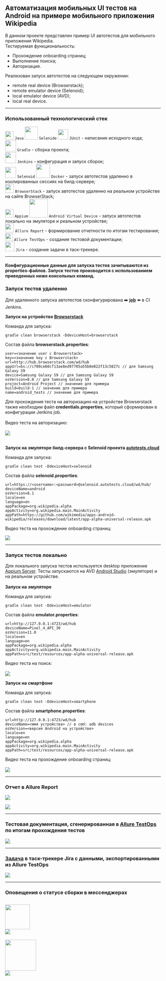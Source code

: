 ## Автоматизация мобильных UI тестов на Android на примере мобильного приложения Wikipedia
В данном проекте представлен пример UI автотестов для мобильного приложения Wikipedia.<br/>
Тестируемая функциональность:
- Прохождение onboarding страниц;
- Выполнение поиска;
- Авторизация.<br/>

Реализован запуск автотестов на следующем окружении:
- remote real device (Browserstack);
- remote emulator device (Selenoid);
- local emulator device (AVD);
- local real device.<br/>
---
### Использованный технологический стек
<img src="src/test/resources/images/logos/java.svg" width="27" /> `Java` 
<img src="src/test/resources/images/logos/selenide.svg" width="42" /> `Selenide` 
<img src="src/test/resources/images/logos/junit.svg" width="33" /> `JUnit` - написание исходного кода;<br/>
<img src="src/test/resources/images/logos/gradle.svg" width="35" height="35" /> `Gradle` - сборка проекта;<br/>
<img src="src/test/resources/images/logos/jenkins.svg" width="35" height="35" /> `Jenkins` - конфигурация и запуск сборок;<br/>
<img src="src/test/resources/images/logos/selenoid.svg" width="35" /> `Selenoid` 
<img src="src/test/resources/images/logos/docker.svg" width="45" /> `Docker` - запуск автотестов удаленно в изолированных сессиях на билд-сервере;<br/>
<img src="src/test/resources/images/logos/browserstack.svg" width="28" /> `BrowserStack` - запуск автотестов удаленно на реальном устройстве на сайте BrowserStack;<br/>
<img src="src/test/resources/images/logos/appium.svg" width="27" /> `Appium`
<img src="src/test/resources/images/logos/android.svg" width="60" /> `Android Virtual Device` - запуск автотестов локально на эмуляторе и реальном устройстве;<br/>
<img src="src/test/resources/images/logos/allure.svg" width="28" /> `Allure Report` - формирование отчетности по итогам тестирования;<br/>
<img src="src/test/resources/images/logos/allure_testops.svg" width="24.7" /> `Allure TestOps` - создание тестовой документации;<br/>
<img src="src/test/resources/images/logos/jira.svg" width="30" /> `Jira` - создание задачи в таск-трекере.<br/>


---
#### Конфигурационные данные для запуска тестов зачитываются из properties-файлов. Запуск тестов производится с использованием приведенных ниже консольных команд.<br/>

### Запуск тестов удаленно
Для удаленного запуска автотестов сконфигурирована :arrow_right: **[job](https://jenkins.autotests.cloud/job/08-WakeUpTheo-mobile-Wiki/)** :arrow_left: в CI Jenkins.<br/>

**Запуск на устройстве [Browserstack](https://www.browserstack.com/)**

Команда для запуска:
```
gradle clean browserstack -DdeviceHost=browserstack
```
Состав файла **browserstack.properties**:
```
user=<значение user с Browserstack>
key=<значение key с Browserstack>
url=http://hub.browserstack.com/wd/hub
appUrl=bs://c700ce60cf13ae8ed97705a55b8e022f13c5827c // для Samsung Galaxy S9
device=Samsung Galaxy S9 // для Samsung Galaxy S9
osVersion=8.0 // для Samsung Galaxy S9
project=Android Project // значение для примера
build=build-1 // значение для примера
name=android_tests // значение для примера
```

Для прохождения теста на авторизацию на устройстве Browserstack также необходим файл **credentials.properties**, который сформирован в конфигурации Jenkins job.<br/><br/>
Видео теста на авторизацию:<br/><br/>
![](src/test/resources/images/attachs/browserstack_test.gif)
<br/><br/>


**Запуск на эмуляторе билд-сервера с Selenoid проекта [autotests.cloud](https://selenoid.autotests.cloud/#/)**

Команда для запуска:
```
gradle clean test -DdeviceHost=selenoid
```
Состав файла **selenoid.properties**:
```
url=https://<username>:<password>@selenoid.autotests.cloud/wd/hub/
deviceName=android
osVersion=8.1
locale=en
language=en
appPackage=org.wikipedia.alpha
appActivity=org.wikipedia.main.MainActivity
appPath=https://github.com/wikimedia/apps-android-wikipedia/releases/download/latest/app-alpha-universal-release.apk
```
Видео теста на прохождение onboarding страниц:<br/>

![](src/test/resources/images/attachs/selenoid_test.gif)


---
### Запуск тестов локально
Для локального запуска тестов используется desktop приложение [Appium Server](https://github.com/appium/appium-desktop). Тесты запускаются на AVD [Android Studio](https://developer.android.com/studio) (эмуляторе) и на реальном устройстве.<br/><br/>
**Запуск на эмуляторе**

Команда для запуска:
```
gradle clean test -DdeviceHost=emulator
```
Состав файла **emulator.properties**:
```
url=http://127.0.0.1:4723/wd/hub
deviceName=Pixel_4_API_30
osVersion=11.0
locale=en
language=en
appPackage=org.wikipedia.alpha
appActivity=org.wikipedia.main.MainActivity
appPath=src/test/resources/app-alpha-universal-release.apk
```
Видео теста на поиск:<br/><br/>
![](src/test/resources/images/attachs/emulator_test.gif)


**Запуск на смартфоне**

Команда для запуска:
```
gradle clean test -DdeviceHost=smartphone
```
Состав файла **smartphone.properties**:
```
url=http://127.0.0.1:4723/wd/hub
deviceName=<имя устройства> // в cmd: adb devices
osVersion=<версия Android на устройстве>
locale=en
language=en
appPackage=org.wikipedia.alpha
appActivity=org.wikipedia.main.MainActivity
appPath=src/test/resources/app-alpha-universal-release.apk
```
Видео теста на прохождение onboarding страниц:<br/><br/>
![](src/test/resources/images/attachs/smartphone_test.gif)


---
### Отчет в Allure Report
![](src/test/resources/images/screenshots/allure_1.png)


![](src/test/resources/images/screenshots/allure_2.png)

---
### Тестовая документация, сгенерированная в [Allure TestOps](https://allure.autotests.cloud/project/789/dashboards) по итогам прохождения тестов
![](src/test/resources/images/screenshots/allure_3.png)

---
### [Задача](https://jira.autotests.cloud/browse/HOMEWORK-292) в таск-трекере Jira с данными, экспортированными из Allure TestOps
![](src/test/resources/images/screenshots/jira.png)

---
### Оповещения о статусе сборки в мессенджерах
<img src="src/test/resources/images/logos/slack.svg" width="80" /><br/>
![](src/test/resources/images/screenshots/slack_notice.png)
---
<img src="src/test/resources/images/logos/telegram.svg" width="100" /><br/>
![](src/test/resources/images/screenshots/telegram_notice.png)
